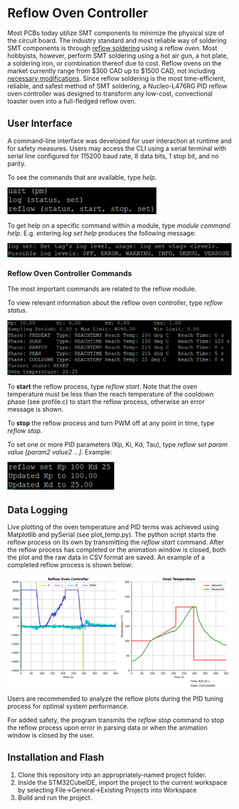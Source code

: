 # Reflow Oven Controller
Most PCBs today utilize SMT components to minimize the physical size of the circuit board. The industry standard and most reliable way of soldering SMT components is through [reflow soldering](https://en.wikipedia.org/wiki/Reflow_soldering) using a reflow oven. Most hobbyists, however, perform SMT soldering using a hot air gun, a hot plate, a soldering iron, or combination thereof due to cost. Reflow ovens on the market currently range from $300 CAD up to $1500 CAD, not including [necessary modifications](https://hackaday.io/project/175048-t-962a-reflow-oven-modifications). Since reflow soldering is the most time-efficient, reliable, and safest method of SMT soldering, a Nucleo-L476RG PID reflow oven controller was designed to transform any low-cost, convectional toaster oven into a full-fledged reflow oven. 

## User Interface
A command-line interface was developed for user interaction at runtime and for safety measures. Users may access the CLI using a serial terminal with serial line configured for 115200 baud rate, 8 data bits, 1 stop bit, and no parity.

To see the commands that are available, type *help*.

![Help Command](https://github.com/timbitss/reflow-oven-controller/blob/main/imgs/help_command.PNG "Help Command")

To get help on a specific command within a module, type *module command help*. E.g. entering *log set help* produces the following message:

![Module Help Command](https://github.com/timbitss/reflow-oven-controller/blob/main/imgs/module_cmd_help.PNG "Module Help Command")

### Reflow Oven Controller Commands
The most important commands are related to the reflow module. 

To view relevant information about the reflow oven controller, type *reflow status*.

![Reflow Status](https://github.com/timbitss/reflow-oven-controller/blob/main/imgs/reflow_status.PNG "Reflow Status")

To **start** the reflow process, type *reflow start*. Note that the oven temperature must be less than the reach temperature of the cooldown phase (see profile.c) to start the reflow process, otherwise an error message is shown.

To **stop** the reflow process and turn PWM off at any point in time, type *reflow stop*.

To set one or more PID parameters (Kp, Ki, Kd, Tau), type *reflow set param value [param2 value2 ...]*. Example:

![Reflow Set](https://github.com/timbitss/reflow-oven-controller/blob/main/imgs/reflow_set.PNG "Reflow Set")

## Data Logging
Live plotting of the oven temperature and PID terms was achieved using Matplotlib and pySerial (see plot_temp.py). The python script starts the reflow process on its own by transmitting the *reflow start* command. After the reflow process has completed or the animation window is closed, both the plot and the raw data in CSV format are saved. An example of a completed reflow process is shown below: 

![Temperature Plot](https://github.com/timbitss/reflow-oven-controller/blob/main/imgs/temp_plot.png "Temperature Plot")

Users are recommended to analyze the reflow plots during the PID tuning process for optimal system performance.

For added safety, the program transmits the *reflow stop* command to stop the reflow process upon error in parsing data or when the animation window is closed by the user. 


## Installation and Flash 
1. Clone this repository into an appropriately-named project folder.
2. Inside the STM32CubeIDE, import the project to the current workspace by selecting File->General->Existing Projects into Workspace
3. Build and run the project. 
